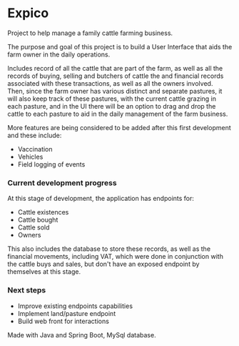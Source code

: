 # Expico
Project to help manage a family cattle farming business.

The purpose and goal of this project is to build a User Interface that aids the farm owner in the daily operations.

Includes record of all the cattle that are part of the farm, as well as all the 
records of buying, selling and butchers of cattle the and financial records associated with these transactions, as well as all the owners involved.\
Then, since the farm owner has various distinct and separate pastures, it will also keep track of these pastures,
with the current cattle grazing in each pasture, and in the UI there will be an option to drag and drop the cattle 
to each pasture to aid in the daily management of the farm business.

More features are being considered to be added after this first development and these include:

- Vaccination
- Vehicles
- Field logging of events

### Current development progress

At this stage of development, the application has endpoints for:
- Cattle existences
- Cattle bought
- Cattle sold
- Owners

This also includes the database to store these records, as well as the financial movements, including VAT, which were
done in conjunction with the cattle buys and sales, but don't have an exposed endpoint by themselves at this stage.

### Next steps
- Improve existing endpoints capabilities
- Implement land/pasture endpoint
- Build web front for interactions

Made with Java and Spring Boot, MySql database.